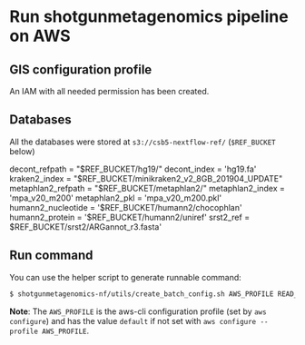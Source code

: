 # Run shotgunmetagenomics pipeline on AWS

## GIS configuration profile

An IAM with all needed permission has been created.

## Databases 

All the databases were stored at `s3://csb5-nextflow-ref/` (`$REF_BUCKET` below)

decont_refpath = "$REF_BUCKET/hg19/"
decont_index = 'hg19.fa'
kraken2_index = "$REF_BUCKET/minikraken2_v2_8GB_201904_UPDATE"
metaphlan2_refpath = "$REF_BUCKET/metaphlan2/"
metaphlan2_index = 'mpa_v20_m200'
metaphlan2_pkl = 'mpa_v20_m200.pkl'
humann2_nucleotide = '$REF_BUCKET/humann2/chocophlan'
humann2_protein = '$REF_BUCKET/humann2/uniref'
srst2_ref = $REF_BUCKET/srst2/ARGannot_r3.fasta'

## Run command

You can use the helper script to generate runnable command:

```sh
$ shotgunmetagenomics-nf/utils/create_batch_config.sh AWS_PROFILE READ_PATH
```

**Note**: The `AWS_PROFILE` is the aws-cli configuration profile (set by `aws configure`) and has the value `default` if not set with `aws configure --profile AWS_PROFILE`.
